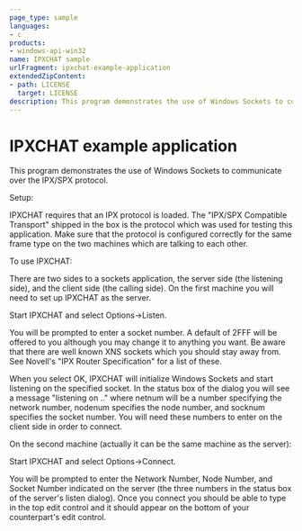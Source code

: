 ```yaml
---
page_type: sample
languages:
- c
products:
- windows-api-win32
name: IPXCHAT sample
urlFragment: ipxchat-example-application
extendedZipContent:
- path: LICENSE
  target: LICENSE
description: This program demonstrates the use of Windows Sockets to communicate over the IPX/SPX protocol.
---
```


# IPXCHAT example application

This program demonstrates the use of Windows Sockets to communicate over the IPX/SPX protocol.

Setup:

IPXCHAT requires that an IPX protocol is loaded.  The "IPX/SPX Compatible Transport" shipped in the box is the protocol which was used for testing this application.  Make sure that the protocol is configured correctly for the same frame type on the two machines which are talking to each other.

To use IPXCHAT:

There are two sides to a sockets application, the server side (the listening side), and the client side (the calling side).  On the first
machine you will need to set up IPXCHAT as the server.  

Start IPXCHAT and select Options->Listen.

You will be prompted to enter a socket number.  A default of 2FFF will be offered to you although you may change it to anything you want.  Be aware that there are well known XNS sockets which you should stay away from.  See Novell's "IPX Router Specification" for a list of these.

When you select OK, IPXCHAT will initialize Windows Sockets and start listening on the specified socket.  In the status box of the dialog you
will see a message "listening on <netnum>.<nodenum>.<socknum>" where netnum will be a number specifying the network number, nodenum specifies
the node number, and socknum specifies the socket number.  You will need these numbers to enter on the client side in order to connect.

On the second machine (actually it can be the same machine as the server):

Start IPXCHAT and select Options->Connect.

You will be prompted to enter the Network Number, Node Number, and Socket Number indicated on the server (the three numbers in the status box of the server's listen dialog).  Once you connect you should be able to type in the top edit control and it should appear on the bottom of your counterpart's edit control.
